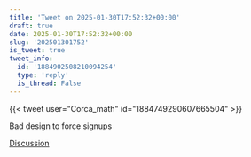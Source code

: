 ```yaml
---
title: 'Tweet on 2025-01-30T17:52:32+00:00'
draft: true
date: 2025-01-30T17:52:32+00:00
slug: '202501301752'
is_tweet: true
tweet_info:
  id: '1884902508210094254'
  type: 'reply'
  is_thread: False
---
```




{{< tweet user="Corca_math" id="1884749290607665504" >}}

Bad design to force signups

[Discussion](https://x.com/sytelus/status/1884902508210094254)
